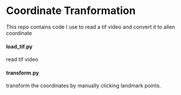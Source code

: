 # Coordinate Tranformation

This repo contains code I use to read a tif video and convert it to allen coordinate

#### load_tif.py
read tif video

#### transform.py
transform the coordinates by manually clicking landmark points.